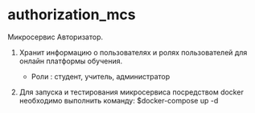 # authorization_mcs
Микросервис Авторизатор. 
1. Хранит информацию о пользователях и ролях пользователей для онлайн платформы обучения.
	- Роли : студент, учитель, администратор

2. Для запуска и тестирования микросервиса посредством docker необходимо выполнить команду:
	$docker-compose up -d
